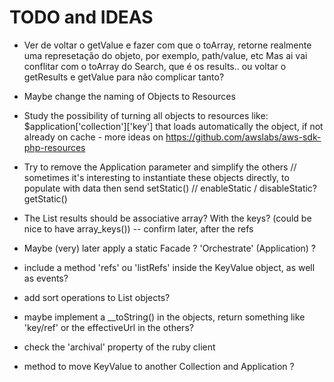 # TODO and IDEAS

- Ver de voltar o getValue e fazer com que o toArray, retorne realmente uma represetação do objeto, por exemplo, path/value, etc
Mas ai vai conflitar com o toArray do Search, que é os results.. ou voltar o getResults e getValue para não complicar tanto?


- Maybe change the naming of Objects to Resources

- Study the possibility of turning all objects to resources like: $application['collection']['key'] that loads automatically the object, if not already on cache  - more ideas on https://github.com/awslabs/aws-sdk-php-resources


- Try to remove the Application parameter and simplify the others
    // sometimes it's interesting to instantiate these objects directly, to populate with data then send
setStatic() // enableStatic / disableStatic?
getStatic()


- The List results should be associative array? With the keys? (could be nice to have array_keys()) -- confirm later, after the refs

- Maybe (very) later apply a static Facade ? 'Orchestrate' (Application) ?

- include a method 'refs' ou 'listRefs' inside the KeyValue object, as well as events?

- add sort operations to List objects?

- maybe implement a __toString() in the objects, return something like 'key/ref' or the effectiveUrl in the others?



- check the 'archival' property of the ruby client

- method to move KeyValue to another Collection and Application ?

